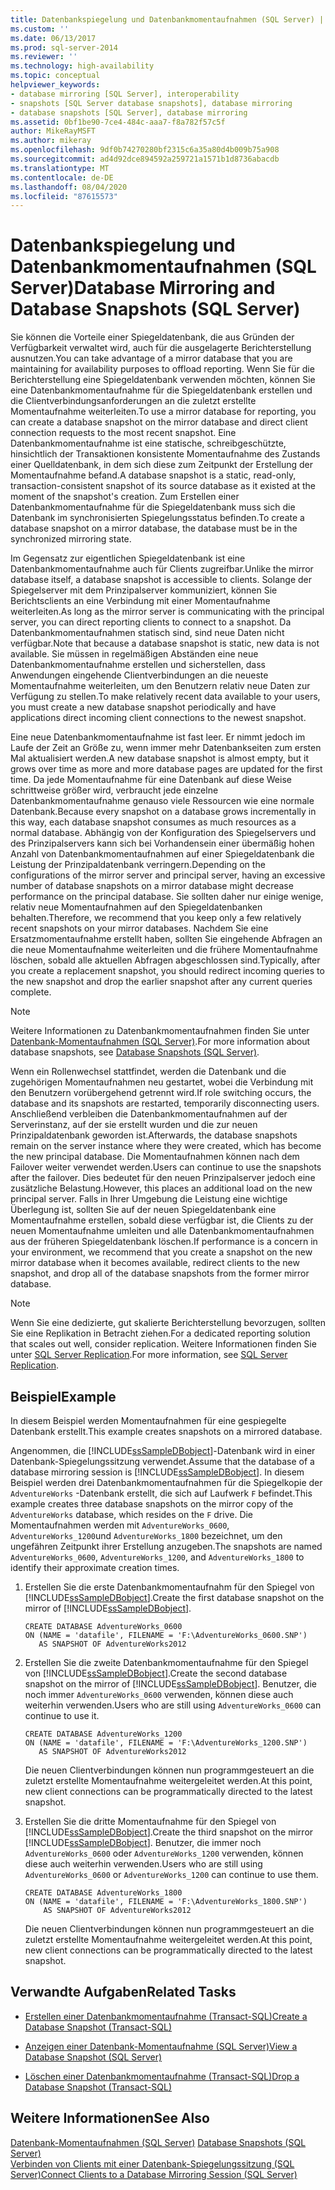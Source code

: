 ```yaml
---
title: Datenbankspiegelung und Datenbankmomentaufnahmen (SQL Server) | Microsoft-Dokumentation
ms.custom: ''
ms.date: 06/13/2017
ms.prod: sql-server-2014
ms.reviewer: ''
ms.technology: high-availability
ms.topic: conceptual
helpviewer_keywords:
- database mirroring [SQL Server], interoperability
- snapshots [SQL Server database snapshots], database mirroring
- database snapshots [SQL Server], database mirroring
ms.assetid: 0bf1be90-7ce4-484c-aaa7-f8a782f57c5f
author: MikeRayMSFT
ms.author: mikeray
ms.openlocfilehash: 9df0b74270280bf2315c6a35a80d4b009b75a908
ms.sourcegitcommit: ad4d92dce894592a259721a1571b1d8736abacdb
ms.translationtype: MT
ms.contentlocale: de-DE
ms.lasthandoff: 08/04/2020
ms.locfileid: "87615573"
---
```

# <a name="database-mirroring-and-database-snapshots-sql-server"></a><span data-ttu-id="b6920-102">Datenbankspiegelung und Datenbankmomentaufnahmen (SQL Server)</span><span class="sxs-lookup"><span data-stu-id="b6920-102">Database Mirroring and Database Snapshots (SQL Server)</span></span>
  <span data-ttu-id="b6920-103">Sie können die Vorteile einer Spiegeldatenbank, die aus Gründen der Verfügbarkeit verwaltet wird, auch für die ausgelagerte Berichterstellung ausnutzen.</span><span class="sxs-lookup"><span data-stu-id="b6920-103">You can take advantage of a mirror database that you are maintaining for availability purposes to offload reporting.</span></span> <span data-ttu-id="b6920-104">Wenn Sie für die Berichterstellung eine Spiegeldatenbank verwenden möchten, können Sie eine Datenbankmomentaufnahme für die Spiegeldatenbank erstellen und die Clientverbindungsanforderungen an die zuletzt erstellte Momentaufnahme weiterleiten.</span><span class="sxs-lookup"><span data-stu-id="b6920-104">To use a mirror database for reporting, you can create a database snapshot on the mirror database and direct client connection requests to the most recent snapshot.</span></span> <span data-ttu-id="b6920-105">Eine Datenbankmomentaufnahme ist eine statische, schreibgeschützte, hinsichtlich der Transaktionen konsistente Momentaufnahme des Zustands einer Quelldatenbank, in dem sich diese zum Zeitpunkt der Erstellung der Momentaufnahme befand.</span><span class="sxs-lookup"><span data-stu-id="b6920-105">A database snapshot is a static, read-only, transaction-consistent snapshot of its source database as it existed at the moment of the snapshot's creation.</span></span> <span data-ttu-id="b6920-106">Zum Erstellen einer Datenbankmomentaufnahme für die Spiegeldatenbank muss sich die Datenbank im synchronisierten Spiegelungsstatus befinden.</span><span class="sxs-lookup"><span data-stu-id="b6920-106">To create a database snapshot on a mirror database, the database must be in the synchronized mirroring state.</span></span>  
  
 <span data-ttu-id="b6920-107">Im Gegensatz zur eigentlichen Spiegeldatenbank ist eine Datenbankmomentaufnahme auch für Clients zugreifbar.</span><span class="sxs-lookup"><span data-stu-id="b6920-107">Unlike the mirror database itself, a database snapshot is accessible to clients.</span></span> <span data-ttu-id="b6920-108">Solange der Spiegelserver mit dem Prinzipalserver kommuniziert, können Sie Berichtsclients an eine Verbindung mit einer Momentaufnahme weiterleiten.</span><span class="sxs-lookup"><span data-stu-id="b6920-108">As long as the mirror server is communicating with the principal server, you can direct reporting clients to connect to a snapshot.</span></span> <span data-ttu-id="b6920-109">Da Datenbankmomentaufnahmen statisch sind, sind neue Daten nicht verfügbar.</span><span class="sxs-lookup"><span data-stu-id="b6920-109">Note that because a database snapshot is static, new data is not available.</span></span> <span data-ttu-id="b6920-110">Sie müssen in regelmäßigen Abständen eine neue Datenbankmomentaufnahme erstellen und sicherstellen, dass Anwendungen eingehende Clientverbindungen an die neueste Momentaufnahme weiterleiten, um den Benutzern relativ neue Daten zur Verfügung zu stellen.</span><span class="sxs-lookup"><span data-stu-id="b6920-110">To make relatively recent data available to your users, you must create a new database snapshot periodically and have applications direct incoming client connections to the newest snapshot.</span></span>  
  
 <span data-ttu-id="b6920-111">Eine neue Datenbankmomentaufnahme ist fast leer. Er nimmt jedoch im Laufe der Zeit an Größe zu, wenn immer mehr Datenbankseiten zum ersten Mal aktualisiert werden.</span><span class="sxs-lookup"><span data-stu-id="b6920-111">A new database snapshot is almost empty, but it grows over time as more and more database pages are updated for the first time.</span></span> <span data-ttu-id="b6920-112">Da jede Momentaufnahme für eine Datenbank auf diese Weise schrittweise größer wird, verbraucht jede einzelne Datenbankmomentaufnahme genauso viele Ressourcen wie eine normale Datenbank.</span><span class="sxs-lookup"><span data-stu-id="b6920-112">Because every snapshot on a database grows incrementally in this way, each database snapshot consumes as much resources as a normal database.</span></span> <span data-ttu-id="b6920-113">Abhängig von der Konfiguration des Spiegelservers und des Prinzipalservers kann sich bei Vorhandensein einer übermäßig hohen Anzahl von Datenbankmomentaufnahmen auf einer Spiegeldatenbank die Leistung der Prinzipaldatenbank verringern.</span><span class="sxs-lookup"><span data-stu-id="b6920-113">Depending on the configurations of the mirror server and principal server, having an excessive number of database snapshots on a mirror database might decrease performance on the principal database.</span></span> <span data-ttu-id="b6920-114">Sie sollten daher nur einige wenige, relativ neue Momentaufnahmen auf den Spiegeldatenbanken behalten.</span><span class="sxs-lookup"><span data-stu-id="b6920-114">Therefore, we recommend that you keep only a few relatively recent snapshots on your mirror databases.</span></span> <span data-ttu-id="b6920-115">Nachdem Sie eine Ersatzmomentaufnahme erstellt haben, sollten Sie eingehende Abfragen an die neue Momentaufnahme weiterleiten und die frühere Momentaufnahme löschen, sobald alle aktuellen Abfragen abgeschlossen sind.</span><span class="sxs-lookup"><span data-stu-id="b6920-115">Typically, after you create a replacement snapshot, you should redirect incoming queries to the new snapshot and drop the earlier snapshot after any current queries complete.</span></span>  
  
> [!NOTE]  
>  <span data-ttu-id="b6920-116">Weitere Informationen zu Datenbankmomentaufnahmen finden Sie unter [Datenbank-Momentaufnahmen &#40;SQL Server&#41;](../../relational-databases/databases/database-snapshots-sql-server.md).</span><span class="sxs-lookup"><span data-stu-id="b6920-116">For more information about database snapshots, see [Database Snapshots &#40;SQL Server&#41;](../../relational-databases/databases/database-snapshots-sql-server.md).</span></span>  
  
 <span data-ttu-id="b6920-117">Wenn ein Rollenwechsel stattfindet, werden die Datenbank und die zugehörigen Momentaufnahmen neu gestartet, wobei die Verbindung mit den Benutzern vorübergehend getrennt wird.</span><span class="sxs-lookup"><span data-stu-id="b6920-117">If role switching occurs, the database and its snapshots are restarted, temporarily disconnecting users.</span></span> <span data-ttu-id="b6920-118">Anschließend verbleiben die Datenbankmomentaufnahmen auf der Serverinstanz, auf der sie erstellt wurden und die zur neuen Prinzipaldatenbank geworden ist.</span><span class="sxs-lookup"><span data-stu-id="b6920-118">Afterwards, the database snapshots remain on the server instance where they were created, which has become the new principal database.</span></span> <span data-ttu-id="b6920-119">Die Momentaufnahmen können nach dem Failover weiter verwendet werden.</span><span class="sxs-lookup"><span data-stu-id="b6920-119">Users can continue to use the snapshots after the failover.</span></span> <span data-ttu-id="b6920-120">Dies bedeutet für den neuen Prinzipalserver jedoch eine zusätzliche Belastung.</span><span class="sxs-lookup"><span data-stu-id="b6920-120">However, this places an additional load on the new principal server.</span></span> <span data-ttu-id="b6920-121">Falls in Ihrer Umgebung die Leistung eine wichtige Überlegung ist, sollten Sie auf der neuen Spiegeldatenbank eine Momentaufnahme erstellen, sobald diese verfügbar ist, die Clients zu der neuen Momentaufnahme umleiten und alle Datenbankmomentaufnahmen aus der früheren Spiegeldatenbank löschen.</span><span class="sxs-lookup"><span data-stu-id="b6920-121">If performance is a concern in your environment, we recommend that you create a snapshot on the new mirror database when it becomes available, redirect clients to the new snapshot, and drop all of the database snapshots from the former mirror database.</span></span>  
  
> [!NOTE]  
>  <span data-ttu-id="b6920-122">Wenn Sie eine dedizierte, gut skalierte Berichterstellung bevorzugen, sollten Sie eine Replikation in Betracht ziehen.</span><span class="sxs-lookup"><span data-stu-id="b6920-122">For a dedicated reporting solution that scales out well, consider replication.</span></span> <span data-ttu-id="b6920-123">Weitere Informationen finden Sie unter [SQL Server Replication](../install-windows/install-sql-server-replication.md).</span><span class="sxs-lookup"><span data-stu-id="b6920-123">For more information, see [SQL Server Replication](../install-windows/install-sql-server-replication.md).</span></span>  
  
## <a name="example"></a><span data-ttu-id="b6920-124">Beispiel</span><span class="sxs-lookup"><span data-stu-id="b6920-124">Example</span></span>  
 <span data-ttu-id="b6920-125">In diesem Beispiel werden Momentaufnahmen für eine gespiegelte Datenbank erstellt.</span><span class="sxs-lookup"><span data-stu-id="b6920-125">This example creates snapshots on a mirrored database.</span></span>  
  
 <span data-ttu-id="b6920-126">Angenommen, die [!INCLUDE[ssSampleDBobject](../../includes/sssampledbobject-md.md)]-Datenbank wird in einer Datenbank-Spiegelungssitzung verwendet.</span><span class="sxs-lookup"><span data-stu-id="b6920-126">Assume that the database of a database mirroring session is [!INCLUDE[ssSampleDBobject](../../includes/sssampledbobject-md.md)].</span></span> <span data-ttu-id="b6920-127">In diesem Beispiel werden drei Datenbankmomentaufnahmen für die Spiegelkopie der `AdventureWorks` -Datenbank erstellt, die sich auf Laufwerk `F` befindet.</span><span class="sxs-lookup"><span data-stu-id="b6920-127">This example creates three database snapshots on the mirror copy of the `AdventureWorks` database, which resides on the `F` drive.</span></span> <span data-ttu-id="b6920-128">Die Momentaufnahmen werden mit `AdventureWorks_0600`, `AdventureWorks_1200`und `AdventureWorks_1800` bezeichnet, um den ungefähren Zeitpunkt ihrer Erstellung anzugeben.</span><span class="sxs-lookup"><span data-stu-id="b6920-128">The snapshots are named `AdventureWorks_0600`, `AdventureWorks_1200`, and `AdventureWorks_1800` to identify their approximate creation times.</span></span>  
  
1.  <span data-ttu-id="b6920-129">Erstellen Sie die erste Datenbankmomentaufnahm für den Spiegel von [!INCLUDE[ssSampleDBobject](../../includes/sssampledbobject-md.md)].</span><span class="sxs-lookup"><span data-stu-id="b6920-129">Create the first database snapshot on the mirror of [!INCLUDE[ssSampleDBobject](../../includes/sssampledbobject-md.md)].</span></span>  
  
    ```  
    CREATE DATABASE AdventureWorks_0600  
    ON (NAME = 'datafile', FILENAME = 'F:\AdventureWorks_0600.SNP')  
       AS SNAPSHOT OF AdventureWorks2012  
    ```  
  
2.  <span data-ttu-id="b6920-130">Erstellen Sie die zweite Datenbankmomentaufnahme für den Spiegel von [!INCLUDE[ssSampleDBobject](../../includes/sssampledbobject-md.md)].</span><span class="sxs-lookup"><span data-stu-id="b6920-130">Create the second database snapshot on the mirror of [!INCLUDE[ssSampleDBobject](../../includes/sssampledbobject-md.md)].</span></span> <span data-ttu-id="b6920-131">Benutzer, die noch immer `AdventureWorks_0600` verwenden, können diese auch weiterhin verwenden.</span><span class="sxs-lookup"><span data-stu-id="b6920-131">Users who are still using `AdventureWorks_0600` can continue to use it.</span></span>  
  
    ```  
    CREATE DATABASE AdventureWorks_1200  
    ON (NAME = 'datafile', FILENAME = 'F:\AdventureWorks_1200.SNP')  
       AS SNAPSHOT OF AdventureWorks2012  
    ```  
  
     <span data-ttu-id="b6920-132">Die neuen Clientverbindungen können nun programmgesteuert an die zuletzt erstellte Momentaufnahme weitergeleitet werden.</span><span class="sxs-lookup"><span data-stu-id="b6920-132">At this point, new client connections can be programmatically directed to the latest snapshot.</span></span>  
  
3.  <span data-ttu-id="b6920-133">Erstellen Sie die dritte Momentaufnahme für den Spiegel von [!INCLUDE[ssSampleDBobject](../../includes/sssampledbobject-md.md)].</span><span class="sxs-lookup"><span data-stu-id="b6920-133">Create the third snapshot on the mirror [!INCLUDE[ssSampleDBobject](../../includes/sssampledbobject-md.md)].</span></span> <span data-ttu-id="b6920-134">Benutzer, die immer noch `AdventureWorks_0600` oder `AdventureWorks_1200` verwenden, können diese auch weiterhin verwenden.</span><span class="sxs-lookup"><span data-stu-id="b6920-134">Users who are still using `AdventureWorks_0600` or `AdventureWorks_1200` can continue to use them.</span></span>  
  
    ```  
    CREATE DATABASE AdventureWorks_1800  
    ON (NAME = 'datafile', FILENAME = 'F:\AdventureWorks_1800.SNP')  
        AS SNAPSHOT OF AdventureWorks2012  
    ```  
  
     <span data-ttu-id="b6920-135">Die neuen Clientverbindungen können nun programmgesteuert an die zuletzt erstellte Momentaufnahme weitergeleitet werden.</span><span class="sxs-lookup"><span data-stu-id="b6920-135">At this point, new client connections can be programmatically directed to the latest snapshot.</span></span>  
  
##  <a name="related-tasks"></a><a name="RelatedTasks"></a> <span data-ttu-id="b6920-136">Verwandte Aufgaben</span><span class="sxs-lookup"><span data-stu-id="b6920-136">Related Tasks</span></span>  
  
-   [<span data-ttu-id="b6920-137">Erstellen einer Datenbankmomentaufnahme &#40;Transact-SQL&#41;</span><span class="sxs-lookup"><span data-stu-id="b6920-137">Create a Database Snapshot &#40;Transact-SQL&#41;</span></span>](../../relational-databases/databases/create-a-database-snapshot-transact-sql.md)  
  
-   [<span data-ttu-id="b6920-138">Anzeigen einer Datenbank-Momentaufnahme &#40;SQL Server&#41;</span><span class="sxs-lookup"><span data-stu-id="b6920-138">View a Database Snapshot &#40;SQL Server&#41;</span></span>](../../relational-databases/databases/view-a-database-snapshot-sql-server.md)  
  
-   [<span data-ttu-id="b6920-139">Löschen einer Datenbankmomentaufnahme &#40;Transact-SQL&#41;</span><span class="sxs-lookup"><span data-stu-id="b6920-139">Drop a Database Snapshot &#40;Transact-SQL&#41;</span></span>](../../relational-databases/databases/drop-a-database-snapshot-transact-sql.md)  

  
## <a name="see-also"></a><span data-ttu-id="b6920-140">Weitere Informationen</span><span class="sxs-lookup"><span data-stu-id="b6920-140">See Also</span></span>  
 <span data-ttu-id="b6920-141">[Datenbank-Momentaufnahmen &#40;SQL Server&#41;](../../relational-databases/databases/database-snapshots-sql-server.md) </span><span class="sxs-lookup"><span data-stu-id="b6920-141">[Database Snapshots &#40;SQL Server&#41;](../../relational-databases/databases/database-snapshots-sql-server.md) </span></span>  
 [<span data-ttu-id="b6920-142">Verbinden von Clients mit einer Datenbank-Spiegelungssitzung &#40;SQL Server&#41;</span><span class="sxs-lookup"><span data-stu-id="b6920-142">Connect Clients to a Database Mirroring Session &#40;SQL Server&#41;</span></span>](connect-clients-to-a-database-mirroring-session-sql-server.md)  
  
  
